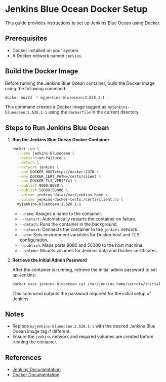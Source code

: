 # Jenkins Blue Ocean Docker Setup

This guide provides instructions to set up Jenkins Blue Ocean using Docker.

## Prerequisites
- Docker installed on your system.
- A Docker network named `jenkins`.

## Build the Docker Image

Before running the Jenkins Blue Ocean container, build the Docker image using the following command:

```bash
docker build -t myjenkins-blueocean:2.528.1-1 .
```

This command creates a Docker image tagged as `myjenkins-blueocean:2.528.1-1` using the `Dockerfile` in the current directory.

## Steps to Run Jenkins Blue Ocean

1. **Run the Jenkins Blue Ocean Docker Container**

   ```bash
   docker run \
     --name jenkins-blueocean \
     --restart=on-failure \
     --detach \
     --network jenkins \
     --env DOCKER_HOST=tcp://docker:2376 \
     --env DOCKER_CERT_PATH=/certs/client \
     --env DOCKER_TLS_VERIFY=1 \
     --publish 8080:8080 \
     --publish 50000:50000 \
     --volume jenkins-data:/var/jenkins_home \
     --volume jenkins-docker-certs:/certs/client:ro \
     myjenkins-blueocean:2.528.1-1
   ```

   - `--name`: Assigns a name to the container.
   - `--restart`: Automatically restarts the container on failure.
   - `--detach`: Runs the container in the background.
   - `--network`: Connects the container to the `jenkins` network.
   - `--env`: Sets environment variables for Docker host and TLS configuration.
   - `--publish`: Maps ports 8080 and 50000 to the host machine.
   - `--volume`: Mounts volumes for Jenkins data and Docker certificates.

2. **Retrieve the Initial Admin Password**

   After the container is running, retrieve the initial admin password to set up Jenkins:

   ```bash
   docker exec jenkins-blueocean cat /var/jenkins_home/secrets/initialAdminPassword
   ```

   This command outputs the password required for the initial setup of Jenkins.

## Notes
- Replace `myjenkins-blueocean:2.528.1-1` with the desired Jenkins Blue Ocean image tag if different.
- Ensure the `jenkins` network and required volumes are created before running the container.

## References
- [Jenkins Documentation](https://www.jenkins.io/doc/)
- [Docker Documentation](https://docs.docker.com/)